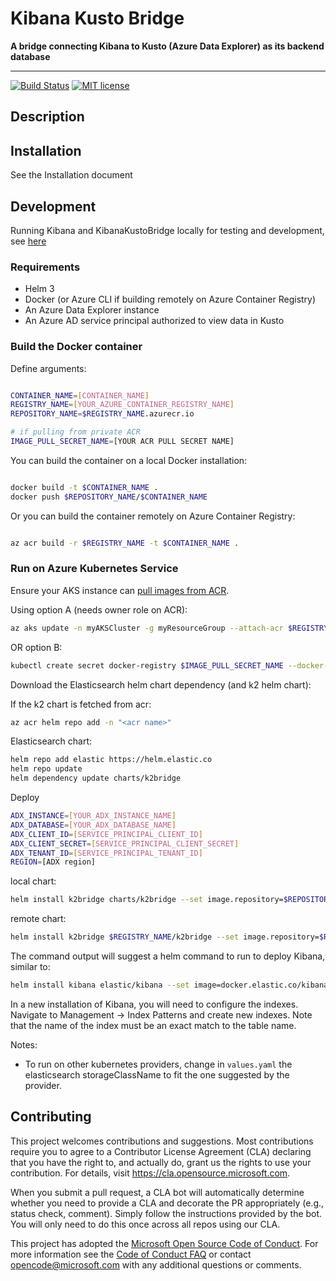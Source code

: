 # Kibana Kusto Bridge

**A bridge connecting Kibana to Kusto (Azure Data Explorer) as its backend database**

---

[![Build Status](https://dev.azure.com/csedevil/Kibana-kusto-bridge/_apis/build/status/microsoft.KibanaKustoBridge?branchName=master)](https://dev.azure.com/csedevil/Kibana-kusto-bridge/_build/latest?definitionId=140&branchName=master)
[![MIT license](https://img.shields.io/badge/license-MIT-brightgreen.svg)](http://opensource.org/licenses/MIT)

## Description

## Installation

See the Installation document

## Development

Running Kibana and KibanaKustoBridge locally for testing and development, see [here](./docs/development.md)

### Requirements

* Helm 3
* Docker (or Azure CLI if building remotely on Azure Container Registry)
* An Azure Data Explorer instance
* An Azure AD service principal authorized to view data in Kusto

### Build the Docker container

Define arguments:

```sh

CONTAINER_NAME=[CONTAINER_NAME]
REGISTRY_NAME=[YOUR_AZURE_CONTAINER_REGISTRY_NAME]
REPOSITORY_NAME=$REGISTRY_NAME.azurecr.io

# if pulling from private ACR
IMAGE_PULL_SECRET_NAME=[YOUR ACR PULL SECRET NAME]

```

You can build the container on a local Docker installation:

```sh

docker build -t $CONTAINER_NAME .
docker push $REPOSITORY_NAME/$CONTAINER_NAME
```

Or you can build the container remotely on Azure Container Registry:

```sh

az acr build -r $REGISTRY_NAME -t $CONTAINER_NAME .
```

### Run on Azure Kubernetes Service

Ensure your AKS instance can [pull images from ACR](https://docs.microsoft.com/en-us/azure/aks/cluster-container-registry-integration).

Using option A (needs owner role on ACR):

```sh
az aks update -n myAKSCluster -g myResourceGroup --attach-acr $REGISTRY_NAME
```

OR option B:

```sh
kubectl create secret docker-registry $IMAGE_PULL_SECRET_NAME --docker-server <acrname>.azurecr.io --docker-email <email> --docker-username <client id> --docker-password <client password>
```

Download the Elasticsearch helm chart dependency (and k2 helm chart):

If the k2 chart is fetched from acr:
```sh
az acr helm repo add -n "<acr name>"
```

Elasticsearch chart:
```sh
helm repo add elastic https://helm.elastic.co
helm repo update
helm dependency update charts/k2bridge
```

Deploy

```sh
ADX_INSTANCE=[YOUR_ADX_INSTANCE_NAME]
ADX_DATABASE=[YOUR_ADX_DATABASE_NAME]
ADX_CLIENT_ID=[SERVICE_PRINCIPAL_CLIENT_ID]
ADX_CLIENT_SECRET=[SERVICE_PRINCIPAL_CLIENT_SECRET]
ADX_TENANT_ID=[SERVICE_PRINCIPAL_TENANT_ID]
REGION=[ADX region]
```

local chart:
```sh
helm install k2bridge charts/k2bridge --set image.repository=$REPOSITORY_NAME/$CONTAINER_NAME --set settings.adxClusterUrl="https://$ADX_INSTANCE.$REGION.kusto.windows.net" --set settings.adxDefaultDatabaseName="$ADX_DATABASE" --set settings.aadClientId="$ADX_CLIENT_ID" --set settings.aadClientSecret="$ADX_CLIENT_SECRET" --set settings.aadTenantId="$ADX_TENANT_ID" --set replicaCount=2 [--set image.tag=latest] [--set privateRegistry="$IMAGE_PULL_SECRET_NAME"]
```

remote chart:
```sh
helm install k2bridge $REGISTRY_NAME/k2bridge --set image.repository=$REPOSITORY_NAME/$CONTAINER_NAME --set settings.adxClusterUrl="https://$ADX_INSTANCE.$REGION.kusto.windows.net" --set settings.adxDefaultDatabaseName="$ADX_DATABASE" --set settings.aadClientId="$ADX_CLIENT_ID" --set settings.aadClientSecret="$ADX_CLIENT_SECRET" --set settings.aadTenantId="$ADX_TENANT_ID" --set replicaCount=2 [--set image.tag=latest] [--set privateRegistry="$IMAGE_PULL_SECRET_NAME"]
```

The command output will suggest a helm command to run to deploy Kibana, similar to:

```sh
helm install kibana elastic/kibana --set image=docker.elastic.co/kibana/kibana-oss --set imageTag=6.8.5 --set elasticsearchHosts=http://k2bridge:8080
```

In a new installation of Kibana, you will need to configure the indexes. Navigate to Management -> Index Patterns and create new indexes.
Note that the name of the index must be an exact match to the table name.

Notes:
 - To run on other kubernetes providers, change in `values.yaml` the elasticsearch storageClassName to fit the one suggested by the provider.

## Contributing

This project welcomes contributions and suggestions.  Most contributions require you to agree to a
Contributor License Agreement (CLA) declaring that you have the right to, and actually do, grant us
the rights to use your contribution. For details, visit https://cla.opensource.microsoft.com.

When you submit a pull request, a CLA bot will automatically determine whether you need to provide
a CLA and decorate the PR appropriately (e.g., status check, comment). Simply follow the instructions
provided by the bot. You will only need to do this once across all repos using our CLA.

This project has adopted the [Microsoft Open Source Code of Conduct](https://opensource.microsoft.com/codeofconduct/).
For more information see the [Code of Conduct FAQ](https://opensource.microsoft.com/codeofconduct/faq/) or
contact [opencode@microsoft.com](mailto:opencode@microsoft.com) with any additional questions or comments.
